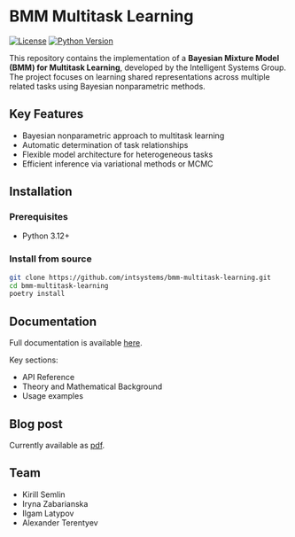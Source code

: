 # BMM Multitask Learning

[![License](https://img.shields.io/badge/License-MIT-blue.svg)](https://github.com/intsystems/bmm-multitask-learning/blob/main/LICENSE)
[![Python Version](https://img.shields.io/badge/python-3.12%2B-blue)](https://www.python.org/)

This repository contains the implementation of a **Bayesian Mixture Model (BMM) for Multitask Learning**, developed by the Intelligent Systems Group. The project focuses on learning shared representations across multiple related tasks using Bayesian nonparametric methods.

## Key Features

- Bayesian nonparametric approach to multitask learning
- Automatic determination of task relationships
- Flexible model architecture for heterogeneous tasks
- Efficient inference via variational methods or MCMC

## Installation

### Prerequisites
- Python 3.12+

### Install from source
```bash
git clone https://github.com/intsystems/bmm-multitask-learning.git
cd bmm-multitask-learning
poetry install
```

## Documentation

Full documentation is available [here](https://intsystems.github.io/bmm-multitask-learning/).

Key sections:
- API Reference
- Theory and Mathematical Background
- Usage examples

## Blog post

Currently available as [pdf](Sketch_Multitask_Learning.pdf).

## Team

- Kirill Semlin
- Iryna Zabarianska
- Ilgam Latypov
- Alexander Terentyev